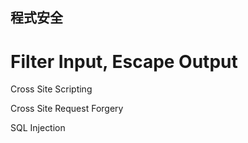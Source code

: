 程式安全
-------

Filter Input, Escape Output
===========================

Cross Site Scripting


Cross Site Request Forgery


SQL Injection